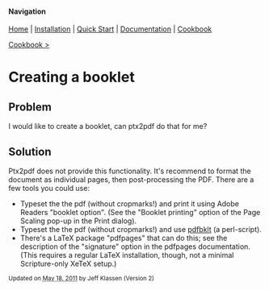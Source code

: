 #### Navigation

[Home](../home/README.md)  | [Installation](../installation/README.md) | [Quick Start](../quick-start/README.md) | [Documentation](../documentation/README.md) | [Cookbook ](../documentation/README.md) 

[Cookbook >](../README.md) 


# <span class="entry-title">Creating a booklet</span>


## <a name="TOC-Problem">Problem</a>

<a name="TOC-Problem">I would like to create a booklet, can ptx2pdf do that for me?  
</a>

## <a name="TOC-Problem"></a><a name="TOC-Solution">Solution</a>

<a name="TOC-Solution">Ptx2pdf does not provide this functionality. It's recommend to format the document as individual pages, then post-processing the PDF. There are a few tools you could use:</a>

*  Typeset the the pdf (without cropmarks!) and print it using Adobe Readers "booklet option". (See the "Booklet printing" option of the Page Scaling pop-up in the Print dialog).</a>
*  Typeset the the pdf (without cropmarks!) and use [pdfbklt](https://metacpan.org/pod/Text::PDF) (a perl-script). 
*  There's a LaTeX package "pdfpages" that can do this; see the description of the "signature" option in the pdfpages documentation. (This requires a regular LaTeX installation, though, not a minimal Scripture-only XeTeX setup.)

<small>Updated on <abbr class="updated" title="2011-05-18T20:13:08.593Z">May 18, 2011</abbr> by <span class="author"><span class="vcard">Jeff Klassen</span> </span>(Version <span class="sites:revision">2</span>)</small>  

